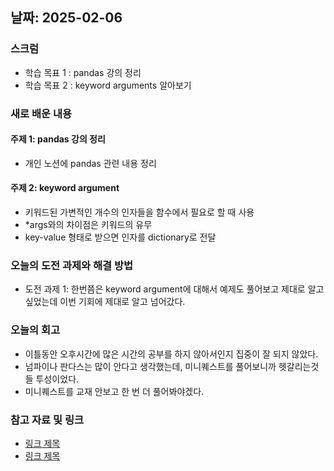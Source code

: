 ## 날짜: 2025-02-06

### 스크럼
- 학습 목표 1 : pandas 강의 정리
- 학습 목표 2 : keyword arguments 알아보기

### 새로 배운 내용
#### 주제 1: pandas 강의 정리
- 개인 노션에 pandas 관련 내용 정리

#### 주제 2: keyword argument
- 키워드된 가변적인 개수의 인자들을 함수에서 필요로 할 때 사용
- *args와의 차이점은 키워드의 유무
- key-value 형태로 받으면 인자를 dictionary로 전달


### 오늘의 도전 과제와 해결 방법
- 도전 과제 1: 한번쯤은 keyword argument에 대해서 예제도 풀어보고 제대로 알고싶었는데 이번 기회에 제대로 알고 넘어갔다. 

### 오늘의 회고
- 이틀동안 오후시간에 많은 시간의 공부를 하지 않아서인지 집중이 잘 되지 않았다. 
- 넘파이나 판다스는 많이 안다고 생각했는데, 미니퀘스트를 풀어보니까 헷갈리는것들 투성이었다. 
- 미니퀘스트를 교재 안보고 한 번 더 풀어봐야겠다. 

### 참고 자료 및 링크
- [링크 제목](URL)
- [링크 제목](URL)